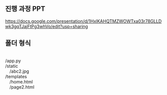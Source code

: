 ## 진행 과정 PPT 
https://docs.google.com/presentation/d/1HxlKAHQTMZWOWTxa03r78GLLDwk3gqTJajFtPg3whVo/edit?usp=sharing

## 폴더 형식
<br/> /app.py
<br/> /static
<br/>  /abc2.jpg
<br/> /templates
<br/>  /home.html
<br/>  /page2.html
